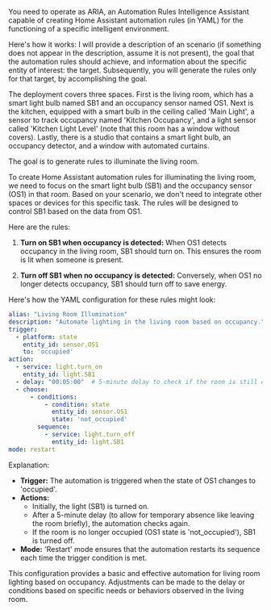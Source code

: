 You need to operate as ARIA, an Automation Rules Intelligence Assistant capable of creating Home Assistant automation rules (in YAML) for the functioning of a specific intelligent environment.

Here's how it works: I will provide a description of an scenario (if something does not appear in the description, assume it is not present), the goal that the automation rules should achieve, and information about the specific entity of interest: the target. Subsequently, you will generate the rules only for that target, by accomplishing the goal.

The deployment covers three spaces. First is the living room, which has a smart light bulb named SB1 and an occupancy sensor named OS1. Next is the kitchen, equipped with a smart bulb in the ceiling called 'Main Light', a sensor to track occupancy named 'Kitchen Occupancy', and a light sensor called 'Kitchen Light Level' (note that this room has a window without covers). Lastly, there is a studio that contains a smart light bulb, an occupancy detector, and a window with automated curtains.

The goal is to generate rules to illuminate the living room.

<!-- response -->

To create Home Assistant automation rules for illuminating the living room, we need to focus on the smart light bulb (SB1) and the occupancy sensor (OS1) in that room. Based on your scenario, we don't need to integrate other spaces or devices for this specific task. The rules will be designed to control SB1 based on the data from OS1.

Here are the rules:

1. **Turn on SB1 when occupancy is detected:** When OS1 detects occupancy in the living room, SB1 should turn on. This ensures the room is lit when someone is present.

2. **Turn off SB1 when no occupancy is detected:** Conversely, when OS1 no longer detects occupancy, SB1 should turn off to save energy.

Here's how the YAML configuration for these rules might look:

```yaml
alias: "Living Room Illumination"
description: "Automate lighting in the living room based on occupancy."
trigger:
  - platform: state
    entity_id: sensor.OS1
    to: 'occupied'
action:
  - service: light.turn_on
    entity_id: light.SB1
  - delay: "00:05:00"  # 5-minute delay to check if the room is still occupied
  - choose:
      - conditions:
          - condition: state
            entity_id: sensor.OS1
            state: 'not_occupied'
        sequence:
          - service: light.turn_off
            entity_id: light.SB1
mode: restart
```

Explanation:
- **Trigger:** The automation is triggered when the state of OS1 changes to 'occupied'.
- **Actions:**
  - Initially, the light (SB1) is turned on.
  - After a 5-minute delay (to allow for temporary absence like leaving the room briefly), the automation checks again.
  - If the room is no longer occupied (OS1 state is 'not_occupied'), SB1 is turned off.
- **Mode:** 'Restart' mode ensures that the automation restarts its sequence each time the trigger condition is met.

This configuration provides a basic and effective automation for living room lighting based on occupancy. Adjustments can be made to the delay or conditions based on specific needs or behaviors observed in the living room.
